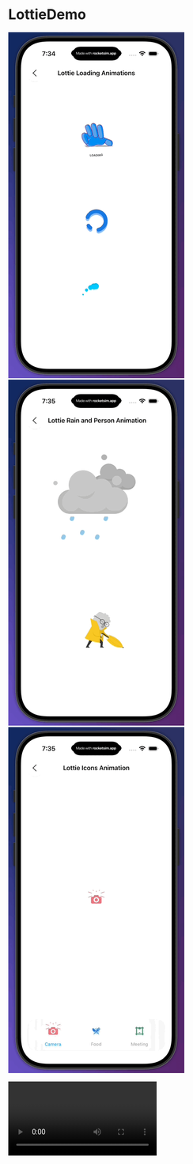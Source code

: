 # LottieDemo

![Lottie Loading Animations](assets/LoadingAnimation.gif)
![Lottie rain and person animation](assets/rainAndPersonAnimation.gif)
![Lottie Icons Animation](assets/IconsAnimation.gif)

![Lottie Animation Video](assets/LottieAnimation.mp4)
